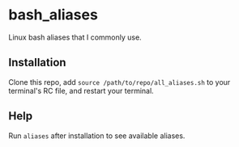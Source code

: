 # bash_aliases
Linux bash aliases that I commonly use.

## Installation
Clone this repo, add `source /path/to/repo/all_aliases.sh` to your terminal's RC file, and restart your terminal.

## Help
Run `aliases` after installation to see available aliases.
